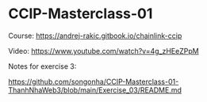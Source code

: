 # CCIP-Masterclass-01

Course: https://andrej-rakic.gitbook.io/chainlink-ccip

Video: https://www.youtube.com/watch?v=4g_zHEeZPpM

Notes for exercise 3:

https://github.com/songonha/CCIP-Masterclass-01-ThanhNhaWeb3/blob/main/Exercise_03/README.md
